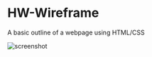 # HW-Wireframe

A basic outline of a webpage using HTML/CSS

![screenshot](MacintoshHD⁩/Users⁩/jonseaton⁩/Desktop⁩/screenshot.jpg)
